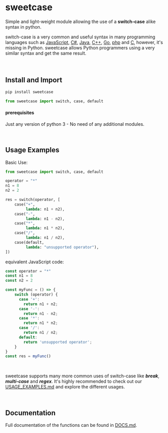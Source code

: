 # sweetcase
Simple and light-weight module allowing the use of a **switch-case** alike syntax in python.

switch-case is a very common and useful syntax in many programming languages such as [JavaScript](https://developer.mozilla.org/en-US/docs/Web/JavaScript/Reference/Statements/switch), [C#](https://docs.microsoft.com/en-us/dotnet/csharp/language-reference/keywords/switch), [Java](https://docs.oracle.com/javase/tutorial/java/nutsandbolts/switch.html), [C++](https://en.cppreference.com/w/cpp/language/switch), [Go](https://tour.golang.org/flowcontrol/9), [php](https://www.php.net/manual/en/control-structures.switch.php) and [C](https://www.programiz.com/c-programming/c-switch-case-statement), however, it's missing in Python.
sweetcase allows Python programmers using a very similar syntax and get the same result. 
<br/><br/><br/>

## Install and Import
```bash
pip install sweetcase
```

```python
from sweetcase import switch, case, default
```

#### prerequisites
Just any version of python 3 - No need of any additional modules. 

<br/>

## Usage Examples
Basic Use:
```python
from sweetcase import switch, case, default

operator = "*"
n1 = 8
n2 = 2

res = switch(operator, [
    case("+",
         lambda: n1 + n2),
    case("-",
         lambda: n1 - n2),
    case("*",
         lambda: n1 * n2),
    case("/",
         lambda: n1 / n2),
    case(default,
         lambda: "unsupported operator"),
])
```

equivalent JavaScript code:
```js
const operator = "*"
const n1 = 8
const n2 = 2

const myFunc = () => {
    switch (operator) {
      case '+':
        return n1 + n2;
      case '-':
        return n1 - n2;
      case '*':
        return n1 * n2;
      case '/':
        return n1 / n2;
      default:
        return 'unsupported operator';   
    }
}
const res = myFunc()
```
<br/>

sweetcase supports many more common uses of switch-case like **_break_**, **_multi-case_** and **_regex_**. It's highly recommended to check out our [USAGE_EXAMPLES.md](https://github.com/niryarden/sweetcase/blob/master/USAGE_EXAMPLES.md) and explore the different usages.

<br/>

## Documentation

Full documentation of the functions can be found in [DOCS.md](https://github.com/niryarden/sweetcase/blob/master/DOCS.md).
